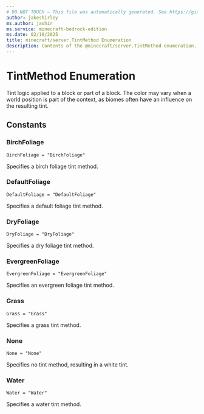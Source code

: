 ```yaml
---
# DO NOT TOUCH — This file was automatically generated. See https://github.com/mojang/minecraftapidocsgenerator to modify descriptions, examples, etc.
author: jakeshirley
ms.author: jashir
ms.service: minecraft-bedrock-edition
ms.date: 02/10/2025
title: minecraft/server.TintMethod Enumeration
description: Contents of the @minecraft/server.TintMethod enumeration.
---
```

# TintMethod Enumeration

Tint logic applied to a block or part of a block. The color may vary when a world position is part of the context, as biomes often have an influence on the resulting tint.

## Constants
### **BirchFoliage**
`BirchFoliage = "BirchFoliage"`

Specifies a birch foliage tint method.
### **DefaultFoliage**
`DefaultFoliage = "DefaultFoliage"`

Specifies a default foliage tint method.
### **DryFoliage**
`DryFoliage = "DryFoliage"`

Specifies a dry foliage tint method.
### **EvergreenFoliage**
`EvergreenFoliage = "EvergreenFoliage"`

Specifies an evergreen foliage tint method.
### **Grass**
`Grass = "Grass"`

Specifies a grass tint method.
### **None**
`None = "None"`

Specifies no tint method, resulting in a white tint.
### **Water**
`Water = "Water"`

Specifies a water tint method.

